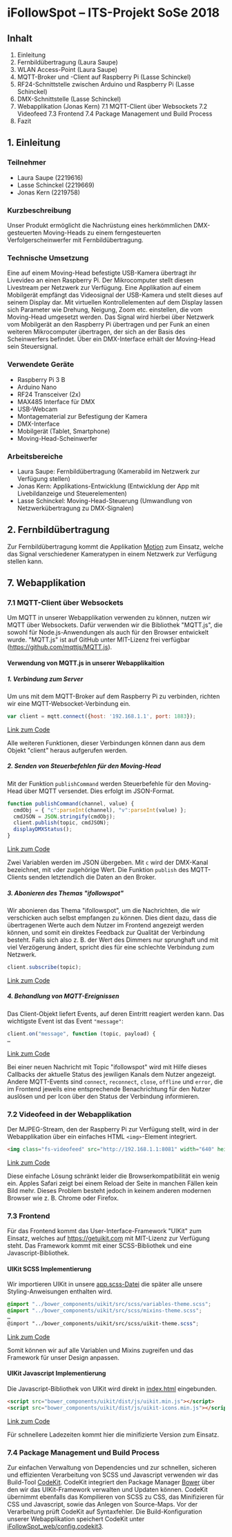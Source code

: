 # iFollowSpot – ITS-Projekt SoSe 2018
## Inhalt
1. Einleitung
2. Fernbildübertragung (Laura Saupe)
3. WLAN Access-Point (Laura Saupe)
4. MQTT-Broker und -Client auf Raspberry Pi (Lasse Schinckel)
5. RF24-Schnittstelle zwischen Arduino und Raspberry Pi (Lasse Schinckel)
6. DMX-Schnittstelle (Lasse Schinckel)
7. Webapplikation (Jonas Kern)
   7.1 MQTT-Client über Websockets
   7.2 Videofeed
   7.3 Frontend
   7.4 Package Management und Build Process
8. Fazit
## 1. Einleitung
### Teilnehmer
* Laura Saupe (2219616)
* Lasse Schinckel (2219669)
* Jonas Kern (2219758)
### Kurzbeschreibung
Unser Produkt ermöglicht die Nachrüstung eines herkömmlichen DMX-gesteuerten Moving-Heads zu einem ferngesteuerten Verfolgerscheinwerfer mit Fernbildübertragung.
### Technische Umsetzung
Eine auf einem Moving-Head befestigte USB-Kamera übertragt ihr Livevideo an einen Raspberry Pi. Der Mikrocomputer stellt diesen Livestream per Netzwerk zur Verfügung.
Eine Applikation auf einem Mobilgerät empfängt das Videosignal der USB-Kamera und stellt dieses auf seinem Display dar.
Mit virtuellen Kontrollelementen auf dem Display lassen sich Parameter wie Drehung, Neigung, Zoom etc. einstellen, die vom Moving-Head umgesetzt werden.
Das Signal wird hierbei über Netzwerk vom Mobilgerät an den Raspberry Pi übertragen und per Funk an einen weiteren Mikrocomputer übertragen, der sich an der Basis des Scheinwerfers befindet. Über ein DMX-Interface erhält der Moving-Head sein Steuersignal.
### Verwendete Geräte
* Raspberry Pi 3 B
* Arduino Nano
* RF24 Transceiver (2x)
* MAX485 Interface für DMX
* USB-Webcam
* Montagematerial zur Befestigung der Kamera
* DMX-Interface
* Mobilgerät (Tablet, Smartphone)
* Moving-Head-Scheinwerfer
### Arbeitsbereiche
* Laura Saupe: Fernbildübertragung (Kamerabild im Netzwerk zur Verfügung stellen)
* Jonas Kern: Applikations-Entwicklung (Entwicklung der App mit Livebildanzeige und Steuerelementen)
* Lasse Schinckel: Moving-Head-Steuerung (Umwandlung von Netzwerkübertragung zu DMX-Signalen)
## 2. Fernbildübertragung
Zur Fernbildübertragung kommt die Applikation [Motion](https://motion-project.github.io) zum Einsatz, welche das Signal verschiedener Kameratypen in einem Netzwerk zur Verfügung stellen kann.
## 7. Webapplikation
### 7.1 MQTT-Client über Websockets
Um MQTT in unserer Webapplikation verwenden zu können, nutzen wir MQTT über Websockets. Dafür verwenden wir die Bibliothek "MQTT.js", die sowohl für Node.js-Anwendungen als auch für den Browser entwickelt wurde. "MQTT.js" ist auf GitHub unter MIT-Lizenz frei verfügbar (https://github.com/mqttjs/MQTT.js).
#### Verwendung von MQTT.js in unserer Webapplikaition
##### 1. Verbindung zum Server
Um uns mit dem MQTT-Broker auf dem Raspberry Pi zu verbinden, richten wir eine MQTT-Websocket-Verbindung ein.
```js
var client = mqtt.connect({host: '192.168.1.1', port: 1883});
```
[Link zum Code](https://github.com/Jonas-A-K/iFollowSpot/blob/5347b54144479db5bdce12d285f371ea0b402455/iFollowSpot_web/js/app.js#L9)

Alle weiteren Funktionen, dieser Verbindungen können dann aus dem Objekt "client" heraus aufgerufen werden.
##### 2. Senden von Steuerbefehlen für den Moving-Head
Mit der Funktion `publishCommand` werden Steuerbefehle für den Moving-Head über MQTT versendet. Dies erfolgt im JSON-Format.
```js
function publishCommand(channel, value) {
  cmdObj = { "c":parseInt(channel), "v":parseInt(value) };
  cmdJSON = JSON.stringify(cmdObj);
  client.publish(topic, cmdJSON);
  displayDMXStatus();
}
```
[Link zum Code](https://github.com/Jonas-A-K/iFollowSpot/blob/5347b54144479db5bdce12d285f371ea0b402455/iFollowSpot_web/js/app.js#L233)

Zwei Variablen werden im JSON übergeben. Mit `c` wird der DMX-Kanal bezeichnet, mit `v`der zugehörige Wert. Die Funktion `publish` des MQTT-Clients senden letztendlich die Daten an den Broker.
##### 3. Abonieren des Themas "ifollowspot"
Wir abonieren das Thema "ifollowspot", um die Nachrichten, die wir verschicken auch selbst empfangen zu können. Dies dient dazu, dass die übertragenen Werte auch dem Nutzer im Frontend angezeigt werden können, und somit ein direktes Feedback zur Qualität der Verbindung besteht. Falls sich also z. B. der Wert des Dimmers nur sprunghaft und mit viel Verzögerung ändert, spricht dies für eine schlechte Verbindung zum Netzwerk.
```js
client.subscribe(topic);
```
[Link zum Code](https://github.com/Jonas-A-K/iFollowSpot/blob/5347b54144479db5bdce12d285f371ea0b402455/iFollowSpot_web/js/app.js#L541)
##### 4. Behandlung von MQTT-Ereignissen
Das Client-Objekt liefert Events, auf deren Eintritt reagiert werden kann. Das wichtigste Event ist das Event `"message"`:
```js
client.on("message", function (topic, payload) {
…
```
[Link zum Code](https://github.com/Jonas-A-K/iFollowSpot/blob/5347b54144479db5bdce12d285f371ea0b402455/iFollowSpot_web/js/app.js#L292)

Bei einer neuen Nachricht mit Topic "ifollowspot" wird mit Hilfe dieses Callbacks der aktuelle Status des jewiligen Kanals dem Nutzer angezeigt.
Andere MQTT-Events sind `connect`, `reconnect`, `close`, `offline` und `error`, die im Frontend jeweils eine entsprechende Benachrichtung für den Nutzer auslösen und per Icon über den Status der Verbindung informieren.
### 7.2 Videofeed in der Webapplikation
Der MJPEG-Stream, den der Raspberry Pi zur Verfügung stellt, wird in der Webapplikation über ein einfaches HTML `<img>`-Element integriert.
```html
<img class="fs-videofeed" src="http://192.168.1.1:8081" width="640" height="480">
```
[Link zum Code](https://github.com/Jonas-A-K/iFollowSpot/blob/1ff794e9e831501c3341e7d5210e8554b67e436a/iFollowSpot_web/index.html#L77)

Diese einfache Lösung schränkt leider die Browserkompatibilität ein wenig ein. Apples Safari zeigt bei einem Reload der Seite in manchen Fällen kein Bild mehr. Dieses Problem besteht jedoch in keinem anderen modernen Browser wie z. B. Chrome oder Firefox.
### 7.3 Frontend
Für das Frontend kommt das User-Interface-Framework "UIKit" zum Einsatz, welches auf https://getuikit.com mit MIT-Lizenz zur Verfügung steht. Das Framework kommt mit einer SCSS-Bibliothek und eine Javascript-Bibliothek.
#### UIKit SCSS Implementierung
Wir importieren UIKit in unsere [app.scss-Datei](https://github.com/Jonas-A-K/iFollowSpot/blob/master/iFollowSpot_web/scss/app.scss) die später alle unsere Styling-Anweisungen enthalten wird.
```scss
@import "../bower_components/uikit/src/scss/variables-theme.scss";
@import "../bower_components/uikit/src/scss/mixins-theme.scss";
…
@import "../bower_components/uikit/src/scss/uikit-theme.scss";
```
[Link zum Code](https://github.com/Jonas-A-K/iFollowSpot/blob/1ff794e9e831501c3341e7d5210e8554b67e436a/iFollowSpot_web/scss/app.scss#L15)

Somit können wir auf alle Variablen und Mixins zugreifen und das Framework für unser Design anpassen.
#### UIKit Javascript Implementierung
Die Javascript-Bibliothek von UIKit wird direkt in [index.html](https://github.com/Jonas-A-K/iFollowSpot/blob/master/iFollowSpot_web/index.html) eingebunden.
```html
<script src="bower_components/uikit/dist/js/uikit.min.js"></script>
<script src="bower_components/uikit/dist/js/uikit-icons.min.js"></script>
```
[Link zum Code](https://github.com/Jonas-A-K/iFollowSpot/blob/1ff794e9e831501c3341e7d5210e8554b67e436a/iFollowSpot_web/index.html#L8)

Für schnellere Ladezeiten kommt hier die minifizierte Version zum Einsatz.
### 7.4 Package Management und Build Process
Zur einfachen Verwaltung von Dependencies und zur schnellen, sicheren und effizienten Verarbeitung von SCSS und Javascript verwenden wir das Build-Tool [CodeKit](https://codekitapp.com). CodeKit integriert den Package Manager [Bower](https://bower.io) über den wir das UIKit-Framework verwalten und Updaten können. CodeKit übernimmt ebenfalls das Kompilieren von SCSS zu CSS, das Minifizieren für CSS und Javascript, sowie das Anlegen von Source-Maps. Vor der Verarbeitung prüft CodeKit auf Syntaxfehler. Die Build-Konfiguration unserer Webapplikation speichert CodeKit unter [iFollowSpot_web/config.codekit3](https://github.com/Jonas-A-K/iFollowSpot/blob/master/iFollowSpot_web/config.codekit3).
